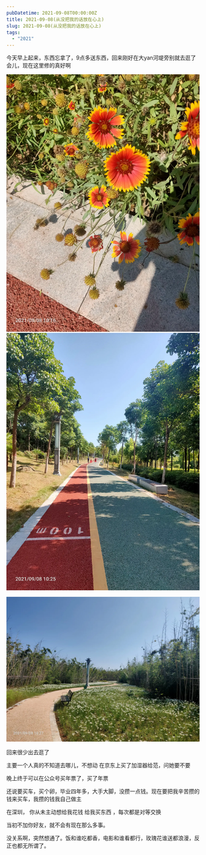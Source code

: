 ```yaml
---
pubDatetime: 2021-09-08T00:00:00Z
title: 2021-09-08(从没把我的话放在心上)
slug: 2021-09-08(从没把我的话放在心上)
tags:
  - "2021"
---
```


今天早上起来，东西忘拿了，9点多送东西，回来刚好在大yan河堤旁别就去逛了会儿，现在这里修的真好啊

![](../../img/6904315-fd3525aebe589ed9.jpg)
![](../../img/6904315-92ac6d173a176b44.jpg)

![](../../img/6904315-a7d03be860c2e070.jpg)

回来很少出去逛了

主要一个人真的不知道去哪儿，不想动
在京东上买了加湿器给范，问她要不要

晚上终于可以在公众号买年票了，买了年票

还说要买车，买个卵，毕业四年多，大手大脚，没攒一点钱。现在要把我辛苦攒的钱来买车，我攒的钱我自己做主

在深圳， 你从未主动想给我花钱 给我买东西 ，每次都是对等交换

当初不加你好友，就不会有现在那么多事。

没关系啊，突然想通了。饭和谁吃都香，电影和谁看都行，玫瑰花谁送都浪漫，反正也都无所谓了。
